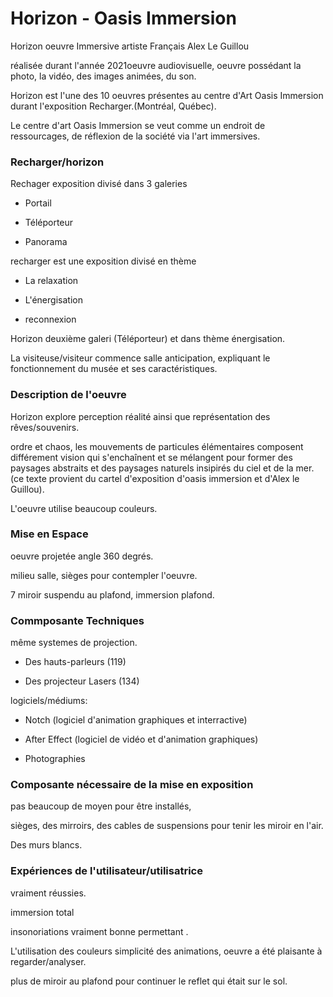 # Horizon - Oasis Immersion 

Horizon oeuvre Immersive artiste Français Alex Le Guillou

réalisée durant l'année 2021oeuvre audiovisuelle, oeuvre possédant la photo, la vidéo, des images animées, du son.

Horizon est l'une des 10 oeuvres présentes au centre d'Art Oasis Immersion durant l'exposition Recharger.(Montréal, Québec). 

Le centre d'art Oasis Immersion se veut comme un endroit de ressourcages, de réflexion de la société via l'art immersives.

### Recharger/horizon

Rechager exposition divisé dans 3 galeries 

* Portail

* Téléporteur

* Panorama

recharger est une exposition divisé en thème

* La relaxation

* L'énergisation 

* reconnexion

Horizon deuxième galeri (Téléporteur) et dans thème énergisation. 

La visiteuse/visiteur commence salle anticipation, expliquant le fonctionnement du musée et ses caractéristiques.

### Description de l'oeuvre 

Horizon explore perception réalité ainsi que représentation des rêves/souvenirs.

ordre et chaos, les mouvements de particules élémentaires composent différement vision qui s'enchaînent et se mélangent pour former des paysages abstraits et des paysages naturels insipirés du ciel et de la mer. (ce texte provient du cartel d'exposition d'oasis immersion et d'Alex le Guillou).

L'oeuvre utilise beaucoup couleurs. 

### Mise en Espace

oeuvre projetée angle 360 degrés.

milieu salle, sièges pour contempler l'oeuvre.


7 miroir suspendu au plafond, immersion plafond.

### Commposante Techniques

même systemes de projection.

* Des hauts-parleurs (119)

* Des projecteur Lasers (134)

logiciels/médiums:

* Notch (logiciel d'animation graphiques et interractive)

* After Effect (logiciel de vidéo et d'animation graphiques)

* Photographies

### Composante nécessaire de la mise en exposition

pas beaucoup de moyen pour être installés,

sièges, des mirroirs, des cables de suspensions pour tenir les miroir en l'air.

Des murs blancs. 


### Expériences de l'utilisateur/utilisatrice 

vraiment réussies.

immersion total

insonoriations vraiment bonne permettant .

L'utilisation des couleurs simplicité des animations, oeuvre a été plaisante à regarder/analyser.

plus de miroir au plafond pour continuer le reflet qui était sur le sol.

